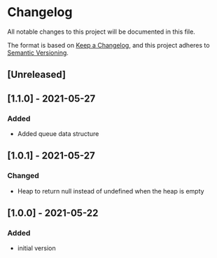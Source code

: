 # Changelog
All notable changes to this project will be documented in this file.

The format is based on [Keep a Changelog](https://keepachangelog.com/en/1.0.0/),
and this project adheres to [Semantic Versioning](https://semver.org/spec/v2.0.0.html).
## [Unreleased]

## [1.1.0] - 2021-05-27
### Added
- Added queue data structure

## [1.0.1] - 2021-05-27
### Changed
- Heap to return null instead of undefined when the heap is empty

## [1.0.0] - 2021-05-22
### Added
- initial version
